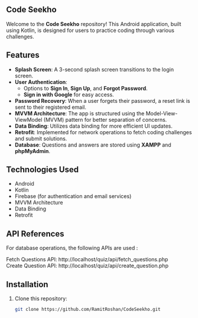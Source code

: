 ## Code Seekho

Welcome to the **Code Seekho** repository! This Android application, built using Kotlin, is designed for users to practice coding through various challenges. 

## Features

- **Splash Screen**: A 3-second splash screen transitions to the login screen.
- **User Authentication**: 
  - Options to **Sign In**, **Sign Up**, and **Forgot Password**.
  - **Sign in with Google** for easy access.
- **Password Recovery**: When a user forgets their password, a reset link is sent to their registered email.
- **MVVM Architecture**: The app is structured using the Model-View-ViewModel (MVVM) pattern for better separation of concerns.
- **Data Binding**: Utilizes data binding for more efficient UI updates.
- **Retrofit**: Implemented for network operations to fetch coding challenges and submit solutions.
- **Database**: Questions and answers are stored using **XAMPP** and **phpMyAdmin**.

## Technologies Used

- Android
- Kotlin
- Firebase (for authentication and email services)
- MVVM Architecture
- Data Binding
- Retrofit

## API References
For database operations, the following APIs are used :

Fetch Questions API: http://localhost/quiz/api/fetch_questions.php <br>
Create Question API: http://localhost/quiz/api/create_question.php

## Installation
1. Clone this repository:
   ```bash
   git clone https://github.com/RamitRoshan/CodeSeekho.git

